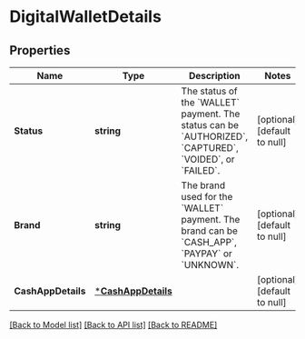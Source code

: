 # DigitalWalletDetails

## Properties

 Name               | Type                                     | Description                                                                                                                                              | Notes                        
--------------------|------------------------------------------|----------------------------------------------------------------------------------------------------------------------------------------------------------|------------------------------
 **Status**         | **string**                               | The status of the &#x60;WALLET&#x60; payment. The status can be &#x60;AUTHORIZED&#x60;, &#x60;CAPTURED&#x60;, &#x60;VOIDED&#x60;, or &#x60;FAILED&#x60;. | [optional] [default to null] 
 **Brand**          | **string**                               | The brand used for the &#x60;WALLET&#x60; payment. The brand can be &#x60;CASH_APP&#x60;, &#x60;PAYPAY&#x60; or &#x60;UNKNOWN&#x60;.                     | [optional] [default to null] 
 **CashAppDetails** | [***CashAppDetails**](CashAppDetails.md) |                                                                                                                                                          | [optional] [default to null] 

[[Back to Model list]](../README.md#documentation-for-models) [[Back to API list]](../README.md#documentation-for-api-endpoints) [[Back to README]](../README.md)

